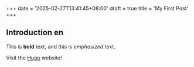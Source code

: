 +++
date = '2025-02-27T13:41:45+08:00'
draft = true
title = 'My First Post'
+++


## Introduction en

This is **bold** text, and this is *emphasized* text.

Visit the [Hugo](https://gohugo.io) website!